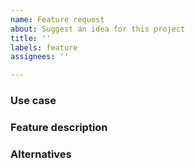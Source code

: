 ```yaml
---
name: Feature request
about: Suggest an idea for this project
title: ''
labels: feature
assignees: ''

---
```


### Use case

<!-- Describe the context, the use-case and the advantages of the feature. -->

### Feature description

<!-- Describe the functional changes that would have to be made, or the ideal solution. -->

### Alternatives

<!-- Optionally describe how are you dealing with the current limitation, or if you have any alternative(s) you would consider using. -->
